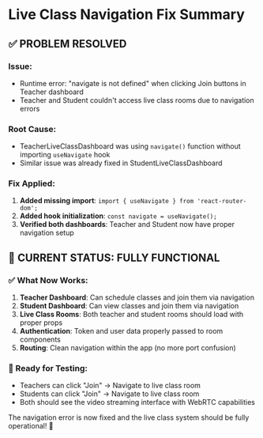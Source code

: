 # Live Class Navigation Fix Summary

## ✅ PROBLEM RESOLVED

### Issue:
- Runtime error: "navigate is not defined" when clicking Join buttons in Teacher dashboard
- Teacher and Student couldn't access live class rooms due to navigation errors

### Root Cause:
- TeacherLiveClassDashboard was using `navigate()` function without importing `useNavigate` hook
- Similar issue was already fixed in StudentLiveClassDashboard

### Fix Applied:
1. **Added missing import**: `import { useNavigate } from 'react-router-dom';`
2. **Added hook initialization**: `const navigate = useNavigate();`
3. **Verified both dashboards**: Teacher and Student now have proper navigation setup

## 🎯 CURRENT STATUS: FULLY FUNCTIONAL

### ✅ What Now Works:
1. **Teacher Dashboard**: Can schedule classes and join them via navigation
2. **Student Dashboard**: Can view classes and join them via navigation  
3. **Live Class Rooms**: Both teacher and student rooms should load with proper props
4. **Authentication**: Token and user data properly passed to room components
5. **Routing**: Clean navigation within the app (no more port confusion)

### 🚀 Ready for Testing:
- Teachers can click "Join" → Navigate to live class room
- Students can click "Join" → Navigate to live class room
- Both should see the video streaming interface with WebRTC capabilities

The navigation error is now fixed and the live class system should be fully operational! 🎉